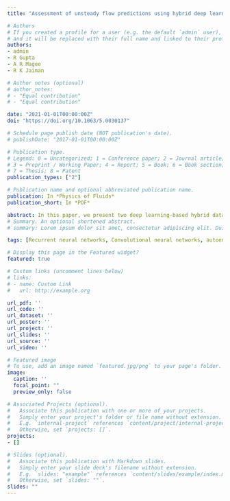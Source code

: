 ```yaml
---
title: "Assessment of unsteady flow predictions using hybrid deep learning based reduced-order models"

# Authors
# If you created a profile for a user (e.g. the default `admin` user), write the username (folder name) here 
# and it will be replaced with their full name and linked to their profile.
authors:
- admin
- R Gupta
- A R Magee
- R K Jaiman

# Author notes (optional)
# author_notes:
# - "Equal contribution"
# - "Equal contribution"

date: "2021-01-01T00:00:00Z"
doi: "https://doi.org/10.1063/5.0030137"

# Schedule page publish date (NOT publication's date).
# publishDate: "2017-01-01T00:00:00Z"

# Publication type.
# Legend: 0 = Uncategorized; 1 = Conference paper; 2 = Journal article;
# 3 = Preprint / Working Paper; 4 = Report; 5 = Book; 6 = Book section;
# 7 = Thesis; 8 = Patent
publication_types: ["2"]

# Publication name and optional abbreviated publication name.
publication: In *Physics of Fluids*
publication_short: In *POF*

abstract: In this paper, we present two deep learning-based hybrid data-driven reduced-order models for prediction of unsteady fluid flows. These hybrid models rely on recurrent neural networks (RNNs) to evolve low-dimensional states of unsteady fluid flow. The first model projects the high-fidelity time series data from a finite element Navier–Stokes solver to a low-dimensional subspace via proper orthogonal decomposition (POD). The time-dependent coefficients in the POD subspace are propagated by the recurrent net (closed-loop encoder–decoder updates) and mapped to a high-dimensional state via the mean flow field and the POD basis vectors. This model is referred to as POD-RNN. The second model, referred to as the convolution recurrent autoencoder network (CRAN), employs convolutional neural networks (instead of POD) as layers of linear kernels with nonlinear activations, to extract low-dimensional features from flow field snapshots. The flattened features are advanced using a recurrent (closed-loop manner) net and up-sampled (transpose convoluted) gradually to high-dimensional snapshots. Two benchmark problems of the flow past a cylinder and the flow past side-by-side cylinders are selected as the unsteady flow problems to assess the efficacy of these models. For the problem of the flow past a single cylinder, the performance of both the models is satisfactory and the CRAN model is found to be overkill. However, the CRAN model completely outperforms the POD-RNN model for a more complicated problem of the flow past side-by-side cylinders involving the complex effects of vortex-to-vortex and gap flow interactions. Owing to the scalability of the CRAN model, we introduce an observer-corrector method for calculation of integrated pressure force coefficients on the fluid–solid boundary on a reference grid. This reference grid, typically a structured and uniform grid, is used to interpolate scattered high-dimensional field data as snapshot images. These input images are convenient in training the CRAN model, which motivates us to further explore the application of the CRAN-based models for prediction of fluid flows.
# Summary. An optional shortened abstract.
# summary: Lorem ipsum dolor sit amet, consectetur adipiscing elit. Duis posuere tellus ac convallis placerat. Proin tincidunt magna sed ex sollicitudin condimentum.

tags: [Recurrent neural networks, Convolutional neural networks, autoencoders, DD-ROM, bluff body, wake]

# Display this page in the Featured widget?
featured: true

# Custom links (uncomment lines below)
# links:
# - name: Custom Link
#   url: http://example.org

url_pdf: ''
url_code: ''
url_dataset: ''
url_poster: ''
url_project: ''
url_slides: ''
url_source: ''
url_video: ''

# Featured image
# To use, add an image named `featured.jpg/png` to your page's folder. 
image:
  caption: ''
  focal_point: ""
  preview_only: false

# Associated Projects (optional).
#   Associate this publication with one or more of your projects.
#   Simply enter your project's folder or file name without extension.
#   E.g. `internal-project` references `content/project/internal-project/index.md`.
#   Otherwise, set `projects: []`.
projects:
- []

# Slides (optional).
#   Associate this publication with Markdown slides.
#   Simply enter your slide deck's filename without extension.
#   E.g. `slides: "example"` references `content/slides/example/index.md`.
#   Otherwise, set `slides: ""`.
slides: ""
---
```


